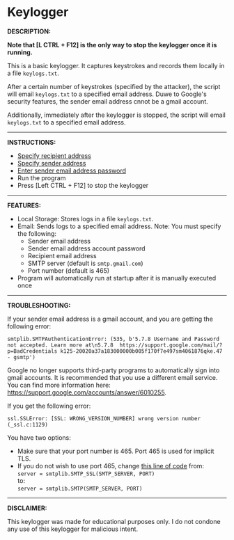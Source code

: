 # Keylogger

**DESCRIPTION:**

**Note that [L CTRL + F12] is the only way to stop the keylogger once it is running.**

This is a basic keylogger. It captures keystrokes and records them locally in a file ```keylogs.txt```.

After a certain number of keystrokes (specified by the attacker), the script will email ```keylogs.txt``` to a specified email address. Duwe to Google's security features, the sender email address cnnot be a gmail account.

Additionally, immediately after the keylogger is stopped, the script will email ```keylogs.txt``` to a specified email address.

---

**INSTRUCTIONS:**

 - [Specify recipient address](https://github.com/bmattblake/Keylogger/blob/03cdb6ba52fdc4e172cd5e9594bc482c376670ff/keylogger.py#L27)
 - [Specify sender address](https://github.com/bmattblake/Keylogger/blob/03cdb6ba52fdc4e172cd5e9594bc482c376670ff/keylogger.py#L28)
 - [Enter sender email address password](https://github.com/bmattblake/Keylogger/blob/03cdb6ba52fdc4e172cd5e9594bc482c376670ff/keylogger.py#L29)
 - Run the program
 - Press [Left CTRL + F12] to stop the keylogger

---

**FEATURES:**

- Local Storage: Stores logs in a file ```keylogs.txt```.
- Email: Sends logs to a specified email address. Note: You must specify the following:
    - Sender email address
    - Sender email address account password
    - Recipient email address
    - SMTP server (default is ```smtp.gmail.com```)
    - Port number (default is 465)
- Program will automatically run at startup after it is manually executed once

---

**TROUBLESHOOTING:**

If your sender email address is a gmail account, and you are getting the following error:
```
smtplib.SMTPAuthenticationError: (535, b'5.7.8 Username and Password not accepted. Learn more at\n5.7.8  https://support.google.com/mail/?p=BadCredentials k125-20020a37a183000000b005f170f7e497sm4061876qke.47 - gsmtp')
```
Google no longer supports third-party programs to automatically sign into gmail accounts. It is recommended that you use a different email service. You can find more information here: https://support.google.com/accounts/answer/6010255.

If you get the following error:
```
ssl.SSLError: [SSL: WRONG_VERSION_NUMBER] wrong version number (_ssl.c:1129)
```
You have two options:
 - Make sure that your port number is 465. Port 465 is used for implicit TLS.
 - If you do not wish to use port 465, change [this line of code](https://github.com/bmattblake/Keylogger/blob/d992c8f8be0de920a1887fe8953062fe032b82be/keylogger.py#L112) from:  
    ```server = smtplib.SMTP_SSL(SMTP_SERVER, PORT)```  
    to:  
    ```server = smtplib.SMTP(SMTP_SERVER, PORT)```

---


**DISCLAIMER:**

This keylogger was made for educational purposes only. I do not condone any use of this keylogger for malicious intent.
